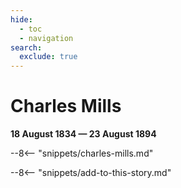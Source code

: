 ```yaml
---
hide:
  - toc
  - navigation
search:
  exclude: true  
---
```


# Charles Mills 

**18 August 1834 — 23 August 1894**

--8<-- "snippets/charles-mills.md"

--8<-- "snippets/add-to-this-story.md"